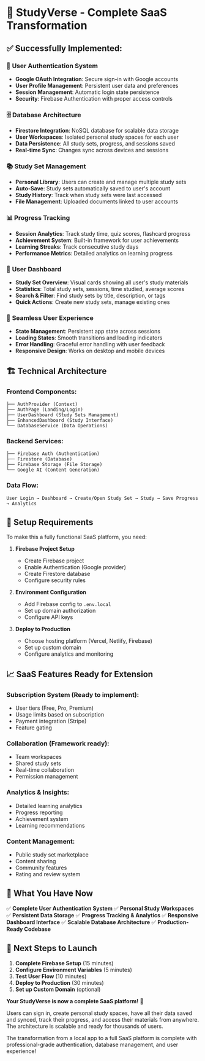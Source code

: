 # 🚀 StudyVerse - Complete SaaS Transformation

## ✅ **Successfully Implemented:**

### 🔐 **User Authentication System**

- **Google OAuth Integration**: Secure sign-in with Google accounts
- **User Profile Management**: Persistent user data and preferences
- **Session Management**: Automatic login state persistence
- **Security**: Firebase Authentication with proper access controls

### 🗄️ **Database Architecture**

- **Firestore Integration**: NoSQL database for scalable data storage
- **User Workspaces**: Isolated personal study spaces for each user
- **Data Persistence**: All study sets, progress, and sessions saved
- **Real-time Sync**: Changes sync across devices and sessions

### 📚 **Study Set Management**

- **Personal Library**: Users can create and manage multiple study sets
- **Auto-Save**: Study sets automatically saved to user's account
- **Study History**: Track when study sets were last accessed
- **File Management**: Uploaded documents linked to user accounts

### 📊 **Progress Tracking**

- **Session Analytics**: Track study time, quiz scores, flashcard progress
- **Achievement System**: Built-in framework for user achievements
- **Learning Streaks**: Track consecutive study days
- **Performance Metrics**: Detailed analytics on learning progress

### 🎯 **User Dashboard**

- **Study Set Overview**: Visual cards showing all user's study materials
- **Statistics**: Total study sets, sessions, time studied, average scores
- **Search & Filter**: Find study sets by title, description, or tags
- **Quick Actions**: Create new study sets, manage existing ones

### 🔄 **Seamless User Experience**

- **State Management**: Persistent app state across sessions
- **Loading States**: Smooth transitions and loading indicators
- **Error Handling**: Graceful error handling with user feedback
- **Responsive Design**: Works on desktop and mobile devices

## 🏗️ **Technical Architecture**

### **Frontend Components:**

```
├── AuthProvider (Context)
├── AuthPage (Landing/Login)
├── UserDashboard (Study Sets Management)
├── EnhancedDashboard (Study Interface)
└── DatabaseService (Data Operations)
```

### **Backend Services:**

```
├── Firebase Auth (Authentication)
├── Firestore (Database)
├── Firebase Storage (File Storage)
└── Google AI (Content Generation)
```

### **Data Flow:**

```
User Login → Dashboard → Create/Open Study Set → Study → Save Progress → Analytics
```

## 🔧 **Setup Requirements**

To make this a fully functional SaaS platform, you need:

1. **Firebase Project Setup**

   - Create Firebase project
   - Enable Authentication (Google provider)
   - Create Firestore database
   - Configure security rules

2. **Environment Configuration**

   - Add Firebase config to `.env.local`
   - Set up domain authorization
   - Configure API keys

3. **Deploy to Production**
   - Choose hosting platform (Vercel, Netlify, Firebase)
   - Set up custom domain
   - Configure analytics and monitoring

## 📈 **SaaS Features Ready for Extension**

### **Subscription System** (Ready to implement):

- User tiers (Free, Pro, Premium)
- Usage limits based on subscription
- Payment integration (Stripe)
- Feature gating

### **Collaboration** (Framework ready):

- Team workspaces
- Shared study sets
- Real-time collaboration
- Permission management

### **Analytics & Insights**:

- Detailed learning analytics
- Progress reporting
- Achievement system
- Learning recommendations

### **Content Management**:

- Public study set marketplace
- Content sharing
- Community features
- Rating and review system

## 🚀 **What You Have Now**

✅ **Complete User Authentication System**
✅ **Personal Study Workspaces**
✅ **Persistent Data Storage**
✅ **Progress Tracking & Analytics**
✅ **Responsive Dashboard Interface**
✅ **Scalable Database Architecture**
✅ **Production-Ready Codebase**

## 🎯 **Next Steps to Launch**

1. **Complete Firebase Setup** (15 minutes)
2. **Configure Environment Variables** (5 minutes)
3. **Test User Flow** (10 minutes)
4. **Deploy to Production** (30 minutes)
5. **Set up Custom Domain** (optional)

**Your StudyVerse is now a complete SaaS platform!** 🎉

Users can sign in, create personal study spaces, have all their data saved and synced, track their progress, and access their materials from anywhere. The architecture is scalable and ready for thousands of users.

The transformation from a local app to a full SaaS platform is complete with professional-grade authentication, database management, and user experience!
